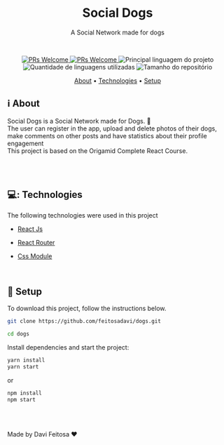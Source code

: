 <div>
<h1 align="center">
  <b>Social Dogs</b>
</h1>
<p align="center">A Social Network made for dogs</p><br>
</div>

<div align="center" id="top"> 
<!--   <img src="./dogs/public/gif.gif" alt="Dogs" />

  &#xa0;

  <!-- <a href="https://dogs.netlify.com">Demo</a> -->
</div>

<p align="center">
  <a href="http://makeapullrequest.com">
    <img src="https://img.shields.io/badge/progress-100%25-brightgreen.svg" alt="PRs Welcome">
  </a>
  <a href="http://makeapullrequest.com">
    <img src="https://img.shields.io/badge/contribuition-welcome-brightgreen.svg" alt="PRs Welcome">
  </a>
  <img alt="Principal linguagem do projeto" src="https://img.shields.io/github/languages/top/feitosadavi/dogs?color=56BEB8">

  <img alt="Quantidade de linguagens utilizadas" src="https://img.shields.io/github/languages/count/feitosadavi/dogs?color=56BEB8">

  <img alt="Tamanho do repositório" src="https://img.shields.io/github/repo-size/feitosadavi/dogs?color=56BEB8">
</p>

<p align="center">
 <a href="#about">About</a> • 
 <a href="#technologies">Technologies</a> • 
 <a href="#setup">Setup</a> 
</p>

## ℹ️ About ##

Social Dogs is a Social Network made for Dogs. 🐶 <br>
The user can register in the app, upload and delete photos of their dogs, make comments on other posts and have statistics about their profile engagement<br>
This project is based on the Origamid Complete React Course.<br><br>

  <br>

## 💻: Technologies ##

The following technologies were used in this project

- [React Js](https://pt-br.reactjs.org/)
- [React Router](https://reactrouter.com/)
- [Css Module](https://github.com/css-modules/css-modules)

  <br>

## 🚀 Setup ##

To download this project, follow the instructions below.

```sh
git clone https://github.com/feitosadavi/dogs.git

cd dogs
```

Install dependencies and start the project:

```sh
yarn install
yarn start
```

or

```sh
npm install
npm start
```

<br><br>

Made by Davi Feitosa ❤️
